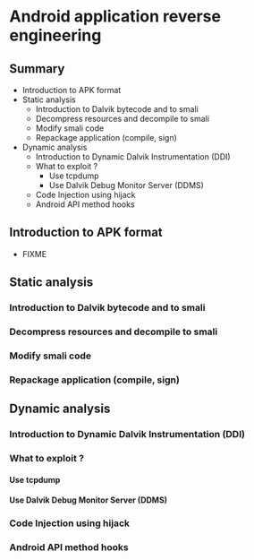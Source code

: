 <!--
pandoc -t beamer -s presentation.md -o presentation.pdf
-->
Android application reverse engineering
=======================================

Summary
-------

* Introduction to APK format
* Static analysis
    * Introduction to Dalvik bytecode and to smali
    * Decompress resources and decompile to smali
    * Modify smali code
    * Repackage application (compile, sign)
* Dynamic analysis
    * Introduction to Dynamic Dalvik Instrumentation (DDI)
    * What to exploit ?
        * Use tcpdump
        * Use Dalvik Debug Monitor Server (DDMS)
    * Code Injection using hijack
    * Android API method hooks

Introduction to APK format
--------------------------

* FIXME

Static analysis
---------------

### Introduction to Dalvik bytecode and to smali

### Decompress resources and decompile to smali

### Modify smali code
### Repackage application (compile, sign)

Dynamic analysis
----------------
### Introduction to Dynamic Dalvik Instrumentation (DDI)
### What to exploit ?
#### Use tcpdump
#### Use Dalvik Debug Monitor Server (DDMS)
### Code Injection using hijack
### Android API method hooks

